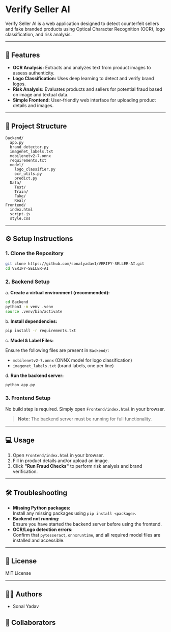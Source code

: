 # Verify Seller AI

Verify Seller AI is a web application designed to detect counterfeit sellers and fake branded products using Optical Character Recognition (OCR), logo classification, and risk analysis.

---

## 🚀 Features

- **OCR Analysis:** Extracts and analyzes text from product images to assess authenticity.
- **Logo Classification:** Uses deep learning to detect and verify brand logos.
- **Risk Analysis:** Evaluates products and sellers for potential fraud based on image and textual data.
- **Simple Frontend:** User-friendly web interface for uploading product details and images.

---

## 📂 Project Structure

```
Backend/
  app.py
  brand_detector.py
  imagenet_labels.txt
  mobilenetv2-7.onnx
  requirements.txt
  model/
    logo_classifier.py
    ocr_utils.py
    predict.py
  Data/
    Test/
    Train/
    Fake/
    Real/
Frontend/
  index.html
  script.js
  style.css
```

---

## ⚙️ Setup Instructions

### 1. Clone the Repository

```sh
git clone https://github.com/sonalyadav1/VERIFY-SELLER-AI.git
cd VERIFY-SELLER-AI
```

### 2. Backend Setup

a. **Create a virtual environment (recommended):**

```sh
cd Backend
python3 -m venv .venv
source .venv/bin/activate
```

b. **Install dependencies:**

```sh
pip install -r requirements.txt
```

c. **Model & Label Files:**

Ensure the following files are present in `Backend/`:
- `mobilenetv2-7.onnx` (ONNX model for logo classification)
- `imagenet_labels.txt` (brand labels, one per line)

d. **Run the backend server:**

```sh
python app.py
```

### 3. Frontend Setup

No build step is required. Simply open `Frontend/index.html` in your browser.

> **Note:** The backend server must be running for full functionality.

---

## 💻 Usage

1. Open `Frontend/index.html` in your browser.
2. Fill in product details and/or upload an image.
3. Click **"Run Fraud Checks"** to perform risk analysis and brand verification.

---

## 🛠 Troubleshooting

- **Missing Python packages:**  
  Install any missing packages using `pip install <package>`.
- **Backend not running:**  
  Ensure you have started the backend server before using the frontend.
- **OCR/Logo detection errors:**  
  Confirm that `pytesseract`, `onnxruntime`, and all required model files are installed and accessible.

---

## 📄 License

MIT License

---

## 👩‍💻 Authors

- Sonal Yadav

## 🤝 Collaborators

<!-- Add collaborator names here -->
